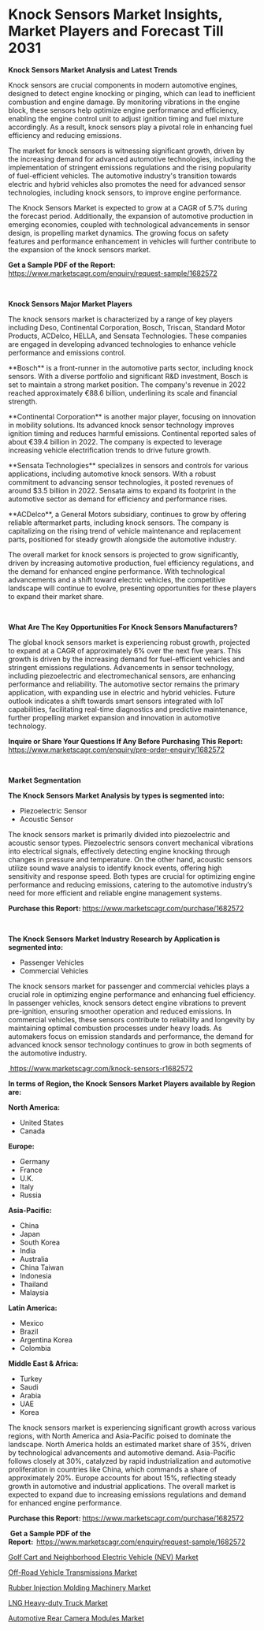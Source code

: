 <p><h1>Knock Sensors Market Insights, Market Players and Forecast Till 2031</h1></p><p><strong>Knock Sensors Market Analysis and Latest Trends</strong></p>
<p><p>Knock sensors are crucial components in modern automotive engines, designed to detect engine knocking or pinging, which can lead to inefficient combustion and engine damage. By monitoring vibrations in the engine block, these sensors help optimize engine performance and efficiency, enabling the engine control unit to adjust ignition timing and fuel mixture accordingly. As a result, knock sensors play a pivotal role in enhancing fuel efficiency and reducing emissions.</p><p>The market for knock sensors is witnessing significant growth, driven by the increasing demand for advanced automotive technologies, including the implementation of stringent emissions regulations and the rising popularity of fuel-efficient vehicles. The automotive industry's transition towards electric and hybrid vehicles also promotes the need for advanced sensor technologies, including knock sensors, to improve engine performance.</p><p>The Knock Sensors Market is expected to grow at a CAGR of 5.7% during the forecast period. Additionally, the expansion of automotive production in emerging economies, coupled with technological advancements in sensor design, is propelling market dynamics. The growing focus on safety features and performance enhancement in vehicles will further contribute to the expansion of the knock sensors market.</p></p>
<p><strong>Get a Sample PDF of the Report:&nbsp;</strong> <a href="https://www.marketscagr.com/enquiry/request-sample/1682572?utm_campaign=1436&utm_medium=2&utm_source=Github&utm_content=ia&utm_term=15102024&utm_id=knock-sensors">https://www.marketscagr.com/enquiry/request-sample/1682572</a></p>
<p>&nbsp;</p>
<p><strong>Knock Sensors Major Market Players</strong></p>
<p><p>The knock sensors market is characterized by a range of key players including Deso, Continental Corporation, Bosch, Triscan, Standard Motor Products, ACDelco, HELLA, and Sensata Technologies. These companies are engaged in developing advanced technologies to enhance vehicle performance and emissions control.</p><p>**Bosch** is a front-runner in the automotive parts sector, including knock sensors. With a diverse portfolio and significant R&D investment, Bosch is set to maintain a strong market position. The company's revenue in 2022 reached approximately €88.6 billion, underlining its scale and financial strength.</p><p>**Continental Corporation** is another major player, focusing on innovation in mobility solutions. Its advanced knock sensor technology improves ignition timing and reduces harmful emissions. Continental reported sales of about €39.4 billion in 2022. The company is expected to leverage increasing vehicle electrification trends to drive future growth.</p><p>**Sensata Technologies** specializes in sensors and controls for various applications, including automotive knock sensors. With a robust commitment to advancing sensor technologies, it posted revenues of around $3.5 billion in 2022. Sensata aims to expand its footprint in the automotive sector as demand for efficiency and performance rises.</p><p>**ACDelco**, a General Motors subsidiary, continues to grow by offering reliable aftermarket parts, including knock sensors. The company is capitalizing on the rising trend of vehicle maintenance and replacement parts, positioned for steady growth alongside the automotive industry.</p><p>The overall market for knock sensors is projected to grow significantly, driven by increasing automotive production, fuel efficiency regulations, and the demand for enhanced engine performance. With technological advancements and a shift toward electric vehicles, the competitive landscape will continue to evolve, presenting opportunities for these players to expand their market share.</p></p>
<p>&nbsp;</p>
<p><strong>What Are The Key Opportunities For Knock Sensors Manufacturers?</strong></p>
<p><p>The global knock sensors market is experiencing robust growth, projected to expand at a CAGR of approximately 6% over the next five years. This growth is driven by the increasing demand for fuel-efficient vehicles and stringent emissions regulations. Advancements in sensor technology, including piezoelectric and electromechanical sensors, are enhancing performance and reliability. The automotive sector remains the primary application, with expanding use in electric and hybrid vehicles. Future outlook indicates a shift towards smart sensors integrated with IoT capabilities, facilitating real-time diagnostics and predictive maintenance, further propelling market expansion and innovation in automotive technology.</p></p>
<p><strong>Inquire or Share Your Questions If Any Before Purchasing This Report:</strong> <a href="https://www.marketscagr.com/enquiry/pre-order-enquiry/1682572?utm_campaign=1436&utm_medium=2&utm_source=Github&utm_content=ia&utm_term=15102024&utm_id=knock-sensors">https://www.marketscagr.com/enquiry/pre-order-enquiry/1682572</a></p>
<p>&nbsp;</p>
<p><strong>Market Segmentation</strong></p>
<p><strong>The Knock Sensors Market Analysis by types is segmented into:</strong></p>
<p><ul><li>Piezoelectric Sensor</li><li>Acoustic Sensor</li></ul></p>
<p><p>The knock sensors market is primarily divided into piezoelectric and acoustic sensor types. Piezoelectric sensors convert mechanical vibrations into electrical signals, effectively detecting engine knocking through changes in pressure and temperature. On the other hand, acoustic sensors utilize sound wave analysis to identify knock events, offering high sensitivity and response speed. Both types are crucial for optimizing engine performance and reducing emissions, catering to the automotive industry’s need for more efficient and reliable engine management systems.</p></p>
<p><strong>Purchase this Report:&nbsp;</strong><a href="https://www.marketscagr.com/purchase/1682572?utm_campaign=1436&utm_medium=2&utm_source=Github&utm_content=ia&utm_term=15102024&utm_id=knock-sensors">https://www.marketscagr.com/purchase/1682572</a></p>
<p>&nbsp;</p>
<p><strong>The Knock Sensors Market Industry Research by Application is segmented into:</strong></p>
<p><ul><li>Passenger Vehicles</li><li>Commercial Vehicles</li></ul></p>
<p><p>The knock sensors market for passenger and commercial vehicles plays a crucial role in optimizing engine performance and enhancing fuel efficiency. In passenger vehicles, knock sensors detect engine vibrations to prevent pre-ignition, ensuring smoother operation and reduced emissions. In commercial vehicles, these sensors contribute to reliability and longevity by maintaining optimal combustion processes under heavy loads. As automakers focus on emission standards and performance, the demand for advanced knock sensor technology continues to grow in both segments of the automotive industry.</p></p>
<p><a href="https://www.marketscagr.com/knock-sensors-r1682572?utm_campaign=1436&utm_medium=2&utm_source=Github&utm_content=ia&utm_term=15102024&utm_id=knock-sensors">&nbsp;https://www.marketscagr.com/knock-sensors-r1682572</a></p>
<p><strong>In terms of Region, the Knock Sensors Market Players available by Region are:</strong></p>
<p>
    <p> <strong> North America: </strong>
        <ul>
            <li>United States</li>
            <li>Canada</li>
        </ul>
        </p> 
    <p> <strong> Europe: </strong>
        <ul>
            <li>Germany</li>
            <li>France</li>
            <li>U.K.</li>
            <li>Italy</li>
            <li>Russia</li>
        </ul>
        </p> 
    <p> <strong> Asia-Pacific: </strong>
        <ul>
            <li>China</li>
            <li>Japan</li>
            <li>South Korea</li>
            <li>India</li>
            <li>Australia</li>
            <li>China Taiwan</li>
            <li>Indonesia</li>
            <li>Thailand</li>
            <li>Malaysia</li>
        </ul>
        </p> 
    <p> <strong> Latin America: </strong>
        <ul>
            <li>Mexico</li>
            <li>Brazil</li>
            <li>Argentina Korea</li>
            <li>Colombia</li>
        </ul>
        </p> 
    <p> <strong> Middle East & Africa: </strong>
        <ul>
            <li>Turkey</li>
            <li>Saudi</li>
            <li>Arabia</li>
            <li>UAE</li>
            <li>Korea</li>
        </ul>
    </p>
    </p>
<p><p>The knock sensors market is experiencing significant growth across various regions, with North America and Asia-Pacific poised to dominate the landscape. North America holds an estimated market share of 35%, driven by technological advancements and automotive demand. Asia-Pacific follows closely at 30%, catalyzed by rapid industrialization and automotive proliferation in countries like China, which commands a share of approximately 20%. Europe accounts for about 15%, reflecting steady growth in automotive and industrial applications. The overall market is expected to expand due to increasing emissions regulations and demand for enhanced engine performance.</p></p>
<p><strong>Purchase this Report: </strong><a href="https://www.marketscagr.com/purchase/1682572?utm_campaign=1436&utm_medium=2&utm_source=Github&utm_content=ia&utm_term=15102024&utm_id=knock-sensors">https://www.marketscagr.com/purchase/1682572</a></p>
<p>&nbsp;<strong>Get a Sample PDF of the Report:&nbsp;&nbsp;</strong><a href="https://www.marketscagr.com/enquiry/request-sample/1682572?utm_campaign=1436&utm_medium=2&utm_source=Github&utm_content=ia&utm_term=15102024&utm_id=knock-sensors">https://www.marketscagr.com/enquiry/request-sample/1682572</a></p>
<p><strong></strong></p>
<p><p><a href="https://www.linkedin.com/pulse/golf-cart-neighborhood-electric-vehicle-nev-value-chain-analysis-1crhf?utm_campaign=1436&utm_medium=2&utm_source=Github&utm_content=ia&utm_term=15102024&utm_id=knock-sensors">Golf Cart and Neighborhood Electric Vehicle (NEV) Market</a></p><p><a href="https://www.linkedin.com/pulse/strategic-roadmap-global-off-road-vehicle-transmissions-market-ebg5f?utm_campaign=1436&utm_medium=2&utm_source=Github&utm_content=ia&utm_term=15102024&utm_id=knock-sensors">Off-Road Vehicle Transmissions Market</a></p><p><a href="https://github.com/ChiragRP21/Market-Research-Report-List-6/blob/main/rubber-injection-molding-machinery-market.md?utm_campaign=1436&utm_medium=2&utm_source=Github&utm_content=ia&utm_term=15102024&utm_id=knock-sensors">Rubber Injection Molding Machinery Market</a></p><p><a href="https://www.linkedin.com/pulse/lng-heavy-duty-truck-market-consolidation-impact-structure-ehk0f?utm_campaign=1436&utm_medium=2&utm_source=Github&utm_content=ia&utm_term=15102024&utm_id=knock-sensors">LNG Heavy-duty Truck Market</a></p><p><a href="https://www.linkedin.com/pulse/strategic-market-insights-navigating-global-automotive-rear-camera-xq5kf?utm_campaign=1436&utm_medium=2&utm_source=Github&utm_content=ia&utm_term=15102024&utm_id=knock-sensors">Automotive Rear Camera Modules Market</a></p></p>